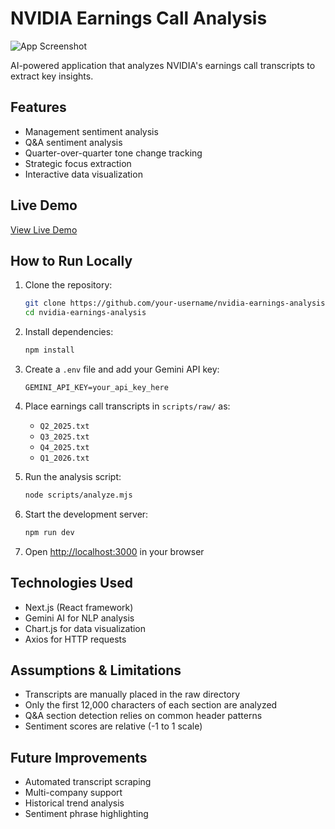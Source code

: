 # NVIDIA Earnings Call Analysis

![App Screenshot](/screenshot.png)

AI-powered application that analyzes NVIDIA's earnings call transcripts to extract key insights.

## Features

- Management sentiment analysis
- Q&A sentiment analysis
- Quarter-over-quarter tone change tracking
- Strategic focus extraction
- Interactive data visualization

## Live Demo

[View Live Demo](https://your-vercel-app.vercel.app)

## How to Run Locally

1. Clone the repository:
   ```bash
   git clone https://github.com/your-username/nvidia-earnings-analysis.git
   cd nvidia-earnings-analysis
   ```

2. Install dependencies:
   ```bash
   npm install
   ```

3. Create a `.env` file and add your Gemini API key:
   ```env
   GEMINI_API_KEY=your_api_key_here
   ```

4. Place earnings call transcripts in `scripts/raw/` as:
   - `Q2_2025.txt`
   - `Q3_2025.txt`
   - `Q4_2025.txt`
   - `Q1_2026.txt`

5. Run the analysis script:
   ```bash
   node scripts/analyze.mjs
   ```

6. Start the development server:
   ```bash
   npm run dev
   ```

7. Open [http://localhost:3000](http://localhost:3000) in your browser

## Technologies Used

- Next.js (React framework)
- Gemini AI for NLP analysis
- Chart.js for data visualization
- Axios for HTTP requests

## Assumptions & Limitations

- Transcripts are manually placed in the raw directory
- Only the first 12,000 characters of each section are analyzed
- Q&A section detection relies on common header patterns
- Sentiment scores are relative (-1 to 1 scale)

## Future Improvements

- Automated transcript scraping
- Multi-company support
- Historical trend analysis
- Sentiment phrase highlighting
